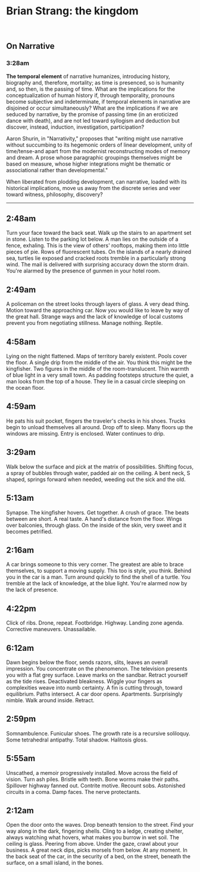 
# Brian Strang: the kingdom




 


## On Narrative

### 3:28am

**The temporal element** of narrative humanizes, introducing history,
biography and, therefore, mortality; as time is presenced, so is
humanity and, so then, is the passing of time. What are the
implications for the conceptualization of human history if, through
temporality, pronouns become subjective and indeterminate, if
temporal elements in narrative are disjoined or occur simultaneously?
What are the implications if we are seduced by narrative, by the
promise of passing time (in an eroticized dance with death), and are
not led toward syllogism and deduction but discover, instead,
induction, investigation, participation?

Aaron Shurin, in \"Narrativity,\" proposes that \"writing might use
narrative without succumbing to its hegemonic orders of linear
development, unity of time/tense-and apart from the modernist
reconstructing modes of memory and dream. A prose whose paragraphic
groupings themselves might be based on measure, whose higher
integrations might be thematic or associational rather than
developmental.\"

When liberated from plodding development, can narrative, loaded with
its historical implications, move us away from the discrete series
and veer toward witness, philosophy, discovery?

-------------------------------------------------------------------

## 2:48am

Turn your face toward the back seat. Walk up the stairs to an
apartment set in stone. Listen to the parking lot below. A man lies
on the outside of a fence, exhaling. This is the view of others\'
rooftops, making them into little pieces of pie. Rows of fluorescent
tubes. On the islands of a nearly drained sea, turtles lie exposed
and cracked roots tremble in a particularly strong wind. The mail is
delivered with surprising accuracy down the storm drain. You\'re
alarmed by the presence of gunmen in your hotel room.

## 2:49am

A policeman on the street looks through layers of glass. A very dead
thing. Motion toward the approaching car. Now you would like to leave
by way of the great hall. Strange ways and the lack of knowledge of
local customs prevent you from negotiating stillness. Manage nothing.
Reptile.

## 4:58am

Lying on the night flattened. Maps of territory barely existent.
Pools cover the floor. A single drip from the middle of the air. You
think this might be the kingfisher. Two figures in the middle of the
room-translucent. Thin warmth of blue light in a very small town. As
padding footsteps structure the quiet, a man looks from the top of a
house. They lie in a casual circle sleeping on the ocean floor.



## 4:59am

He pats his suit pocket, fingers the traveler\'s checks in his shoes.
Trucks begin to unload themselves all around. Drop off to sleep. Many
floors up the windows are missing. Entry is enclosed. Water continues
to drip.

## 3:29am

Walk below the surface and pick at the matrix of possibilities.
Shifting focus, a spray of bubbles through water, padded air on the
ceiling. A bent neck, S shaped, springs forward when needed, weeding
out the sick and the old.

## 5:13am

Synapse. The kingfisher hovers. Get together. A crush of grace. The
beats between are short. A real taste. A hand\'s distance from the
floor. Wings over balconies, through glass. On the inside of the
skin, very sweet and it becomes petrified.

## 2:16am

A car brings someone to this very corner. The greatest are able to
brace themselves, to support a moving supply. This too is style, you
think. Behind you in the car is a man. Turn around quickly to find
the shell of a turtle. You tremble at the lack of knowledge, at the
blue light. You\'re alarmed now by the lack of presence.

## 4:22pm

Click of ribs. Drone, repeat. Footbridge. Highway. Landing zone
agenda. Corrective maneuvers. Unassailable.

## 6:12am

Dawn begins below the floor, sends razors, slits, leaves an overall
impression. You concentrate on the phenomenon. The television
presents you with a flat grey surface. Leave marks on the sandbar.
Retract yourself as the tide rises. Deactivated bleakness. Wiggle
your fingers as complexities weave into numb certainty. A fin is
cutting through, toward equilibrium. Paths intersect. A car door
opens. Apartments. Surprisingly nimble. Walk around inside. Retract.

## 2:59pm

Somnambulence. Funicular shoes. The growth rate is a recursive
soliloquy. Some tetrahedral antipathy. Total shadow. Halitosis gloss.

## 5:55am

Unscathed, a memoir progressively installed. Move across the field of
vision. Turn ash piles. Bristle with teeth. Bone worms make their
paths. Spillover highway fanned out. Contrite motive. Recount sobs.
Astonished circuits in a coma. Damp faces. The nerve protectants.

## 2:12am

Open the door onto the waves. Drop beneath tension to the street.
Find your way along in the dark, fingering shells. Cling to a ledge,
creating shelter, always watching what hovers, what makes you burrow
in wet soil. The ceiling is glass. Peering from above. Under the
gaze, crawl about your business. A great neck dips, picks morsels
from below. At any moment. In the back seat of the car, in the
security of a bed, on the street, beneath the surface, on a small
island, in the bones.



